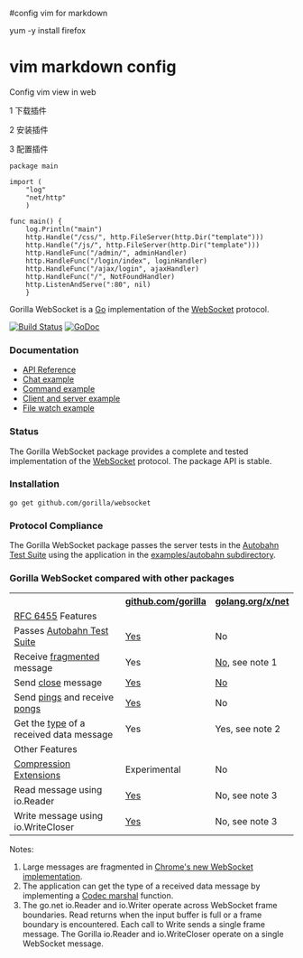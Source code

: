 #config  vim  for markdown

yum -y install firefox

# vim markdown config

Config vim view in web

1 下载插件

2 安装插件

3 配置插件

```
package main

import (
	"log"
	"net/http"
	)

func main() {
	log.Println("main")
	http.Handle("/css/", http.FileServer(http.Dir("template")))
	http.Handle("/js/", http.FileServer(http.Dir("template")))
	http.HandleFunc("/admin/", adminHandler)
	http.HandleFunc("/login/index", loginHandler)
	http.HandleFunc("/ajax/login", ajaxHandler)
	http.HandleFunc("/", NotFoundHandler)
	http.ListenAndServe(":80", nil)
	}

```

Gorilla WebSocket is a [Go](http://golang.org/) implementation of the
[WebSocket](http://www.rfc-editor.org/rfc/rfc6455.txt) protocol.

[![Build Status](https://travis-ci.org/gorilla/websocket.svg?branch=master)](https://travis-ci.org/gorilla/websocket)
[![GoDoc](https://godoc.org/github.com/gorilla/websocket?status.svg)](https://godoc.org/github.com/gorilla/websocket)

### Documentation

* [API Reference](http://godoc.org/github.com/gorilla/websocket)
* [Chat example](https://github.com/gorilla/websocket/tree/master/examples/chat)
* [Command example](https://github.com/gorilla/websocket/tree/master/examples/command)
* [Client and server example](https://github.com/gorilla/websocket/tree/master/examples/echo)
* [File watch example](https://github.com/gorilla/websocket/tree/master/examples/filewatch)

### Status

The Gorilla WebSocket package provides a complete and tested implementation of
the [WebSocket](http://www.rfc-editor.org/rfc/rfc6455.txt) protocol. The
package API is stable.

### Installation

    go get github.com/gorilla/websocket

### Protocol Compliance

The Gorilla WebSocket package passes the server tests in the [Autobahn Test
Suite](http://autobahn.ws/testsuite) using the application in the [examples/autobahn
subdirectory](https://github.com/gorilla/websocket/tree/master/examples/autobahn).

### Gorilla WebSocket compared with other packages

<table>
<tr>
<th></th>
<th><a href="http://godoc.org/github.com/gorilla/websocket">github.com/gorilla</a></th>
<th><a href="http://godoc.org/golang.org/x/net/websocket">golang.org/x/net</a></th>
</tr>
<tr>
<tr><td colspan="3"><a href="http://tools.ietf.org/html/rfc6455">RFC 6455</a> Features</td></tr>
<tr><td>Passes <a href="http://autobahn.ws/testsuite/">Autobahn Test Suite</a></td><td><a href="https://github.com/gorilla/websocket/tree/master/examples/autobahn">Yes</a></td><td>No</td></tr>
<tr><td>Receive <a href="https://tools.ietf.org/html/rfc6455#section-5.4">fragmented</a> message<td>Yes</td><td><a href="https://code.google.com/p/go/issues/detail?id=7632">No</a>, see note 1</td></tr>
<tr><td>Send <a href="https://tools.ietf.org/html/rfc6455#section-5.5.1">close</a> message</td><td><a href="http://godoc.org/github.com/gorilla/websocket#hdr-Control_Messages">Yes</a></td><td><a href="https://code.google.com/p/go/issues/detail?id=4588">No</a></td></tr>
<tr><td>Send <a href="https://tools.ietf.org/html/rfc6455#section-5.5.2">pings</a> and receive <a href="https://tools.ietf.org/html/rfc6455#section-5.5.3">pongs</a></td><td><a href="http://godoc.org/github.com/gorilla/websocket#hdr-Control_Messages">Yes</a></td><td>No</td></tr>
<tr><td>Get the <a href="https://tools.ietf.org/html/rfc6455#section-5.6">type</a> of a received data message</td><td>Yes</td><td>Yes, see note 2</td></tr>
<tr><td colspan="3">Other Features</tr></td>
<tr><td><a href="https://tools.ietf.org/html/rfc7692">Compression Extensions</a></td><td>Experimental</td><td>No</td></tr>
<tr><td>Read message using io.Reader</td><td><a href="http://godoc.org/github.com/gorilla/websocket#Conn.NextReader">Yes</a></td><td>No, see note 3</td></tr>
<tr><td>Write message using io.WriteCloser</td><td><a href="http://godoc.org/github.com/gorilla/websocket#Conn.NextWriter">Yes</a></td><td>No, see note 3</td></tr>
</table>

Notes: 

1. Large messages are fragmented in [Chrome's new WebSocket implementation](http://www.ietf.org/mail-archive/web/hybi/current/msg10503.html).
2. The application can get the type of a received data message by implementing
   a [Codec marshal](http://godoc.org/golang.org/x/net/websocket#Codec.Marshal)
   function.
3. The go.net io.Reader and io.Writer operate across WebSocket frame boundaries.
  Read returns when the input buffer is full or a frame boundary is
  encountered. Each call to Write sends a single frame message. The Gorilla
  io.Reader and io.WriteCloser operate on a single WebSocket message.
